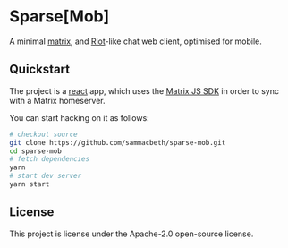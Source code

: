 # Sparse[Mob]

A minimal [matrix](https://matrix.org/), and [Riot](https://about.riot.im/)-like chat web client, optimised for mobile.

## Quickstart

The project is a [react](https://reactjs.org/) app, which uses the [Matrix JS SDK](https://github.com/matrix-org/matrix-js-sdk) in order to sync with a Matrix homeserver.

You can start hacking on it as follows:
```bash
# checkout source
git clone https://github.com/sammacbeth/sparse-mob.git
cd sparse-mob
# fetch dependencies
yarn
# start dev server
yarn start
```

## License

This project is license under the Apache-2.0 open-source license.

